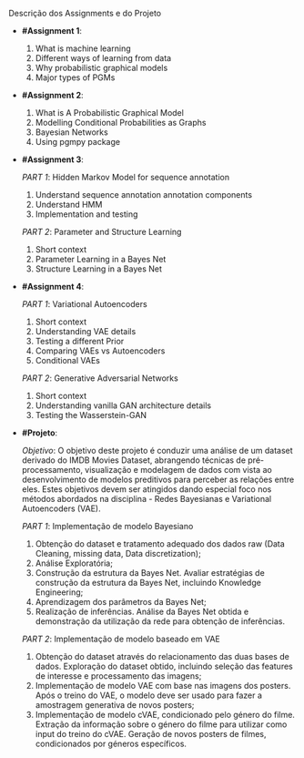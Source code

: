 Descrição dos Assignments e do Projeto

- **#Assignment 1**:
  1. What is machine learning
  2. Different ways of learning from data
  3. Why probabilistic graphical models
  4. Major types of PGMs

- **#Assignment 2**:
  1. What is A Probabilistic Graphical Model
  2. Modelling Conditional Probabilities as Graphs
  3. Bayesian Networks
  4. Using pgmpy package

- **#Assignment 3**:
  
  *PART 1*: Hidden Markov Model for sequence annotation
    1. Understand sequence annotation annotation components
    2. Understand HMM
    3. Implementation and testing

  *PART 2*: Parameter and Structure Learning
    1. Short context
    2. Parameter Learning in a Bayes Net
    3. Structure Learning in a Bayes Net

- **#Assignment 4**:

  *PART 1*: Variational Autoencoders
    1. Short context
    2. Understanding VAE details
    3. Testing a different Prior
    4. Comparing VAEs vs Autoencoders
    5. Conditional VAEs


  *PART 2*: Generative Adversarial Networks
    1. Short context
    2. Understanding vanilla GAN architecture details
    3. Testing the Wasserstein-GAN

- **#Projeto**:
  
  *Objetivo*:
  O	objetivo deste projeto é conduzir	uma	análise	de um	dataset	derivado do	IMDB Movies Dataset, abrangendo técnicas de pré-processamento, visualização e	modelagem	de dados com vista ao desenvolvimento	de modelos preditivos para perceber as relações entre eles. Estes objetivos devem ser atingidos dando especial	foco nos métodos abordados na disciplina - Redes Bayesianas e	Variational	Autoencoders (VAE).
  
  *PART 1*: Implementação de modelo Bayesiano
    1. Obtenção do dataset e tratamento adequado dos dados raw (Data Cleaning, missing data, Data discretization);
    2. Análise Exploratória;
    3. Construção da estrutura da Bayes Net. Avaliar estratégias de construção da estrutura da Bayes Net, incluindo Knowledge Engineering;
    4. Aprendizagem dos parâmetros da Bayes Net;
    5. Realização de inferências. Análise da Bayes Net obtida e demonstração da utilização da rede para obtenção de inferências.

  *PART 2*: Implementação de modelo baseado em VAE
    1. Obtenção do dataset através do relacionamento das duas bases de dados. Exploração do dataset obtido, incluindo seleção das features de interesse e processamento das imagens;
    2. Implementação de modelo VAE com base nas imagens dos posters. Após o treino do VAE, o modelo deve ser usado para fazer a amostragem generativa de novos posters;
    3. Implementação de modelo cVAE, condicionado pelo género do filme. Extração da informação sobre o género do filme para utilizar como input do treino do cVAE. Geração de novos posters de filmes, condicionados por géneros específicos.
 
